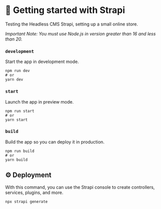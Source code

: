 # 🚀 Getting started with Strapi

Testing the Headless CMS Strapi, setting up a small online store.

*Important Note: _You must use Node.js in version greater than 16 and less than 20._*

### `development`

Start the app in development mode.

```
npm run dev
# or
yarn dev
```

### `start`

Launch the app in preview mode.

```
npm run start
# or
yarn start
```

### `build`

Build the app so you can deploy it in production.

```
npm run build
# or
yarn build
```

## ⚙️ Deployment

With this command, you can use the Strapi console to create controllers, services, plugins, and more.

```
npx strapi generate
```

